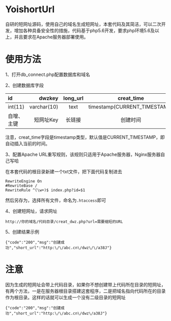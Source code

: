 # YoishortUrl
自研的短网址源码，使用自己的域名生成短网址，本套代码及其简洁，可以二次开发，增加各种具备安全性的措施，代码基于php5.6开发，要求php环境5.6及以上，并且要求在Apache服务器部署使用。

# 使用方法
1、打开db_connect.php配置数据库和域名

2、创建数据库字段


| id | dwzkey | long_url | creat_time | pageview |
| :-----| ----: | :----: | :----: | :----: |
| int(11) | varchar(10) | text | timestamp(CURRENT_TIMESTAMP) | varchar(10) |
| 自增、主键 | 短网址Key | 长链接 | 创建时间 | 访问次数 |

注意，creat_time字段是timestamp类型，默认值是CURRENT_TIMESTAMP，即自动插入当前的时间。

3、配置Apache URL重写规则，该规则只适用于Apache服务器，Nginx服务器自己写哈

在本套代码的根目录新建一个txt文件，把下面代码复制进去
```
RewriteEngine On
#RewriteBase / 
RewriteRule ^(\w+)$ index.php?id=$1
```
然后另存为，选择所有文件，命名为`.htaccess`即可

4、创建短网址，请求网址
```
http://你的域名/代码目录/creat_dwz.php?url=需要缩短的URL
```

5、创建结果示例
```
{"code":"200","msg":"创建成功","short_url":"http:\/\/abc.cn\/dwz\/\/a38J"}
```

# 注意
因为生成的短网址会带上代码目录，如果你不想创建带上代码所在目录的短网址，有两个方法，一是在服务器根目录搭建这套程序，二是把域名指向代码所在的目录作为根目录。这样的话就可以生成一个没有二级目录的短网址

```
{"code":"200","msg":"创建成功","short_url":"http:\/\/abc.cn\/dwz\/a38J"}
```
